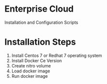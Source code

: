 # Enterprise Cloud 

Installation and Configuration Scripts

# Installation Steps
1. Install Centos 7 or Redhat 7 operating system
2. Install Docker Ce Version
3. Create nitro volume
3. Load docker image
4. Run docker image
